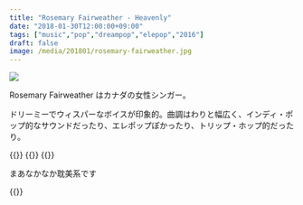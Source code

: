 ```yaml
---
title: "Rosemary Fairweather - Heavenly"
date: "2018-01-30T12:00:00+09:00"
tags: ["music","pop","dreampop","elepop","2016"]
draft: false
image: /media/201801/rosemary-fairweather.jpg
---
```


<a href="https://twitter.com/rosemaryfairw3/status/943219524853223425"><img src="/media/201801/rosemary-fairweather.jpg"></a>

Rosemary Fairweather はカナダの女性シンガー。

ドリーミーでウィスパーなボイスが印象的。曲調はわりと幅広く、インディ・ポップ的なサウンドだったり、エレポップぽかったり、トリップ・ホップ的だったり。

{{<youtube src="mGrcG-7EeVk" title="Rosemary Fairweather - Chemicals">}}
{{<youtube src="c_9o4eCTL0g" title="Rosemary Fairweather - Too Low">}}
{{<youtube src="tPUJpAh-Nt4" title="Rosemary Fairweather - I Wasn't There">}}

まあなかなか耽美系です

{{<amazon asin="B01LTHLRWC" title="Rosemary Fairweather - Heavenly">}}
